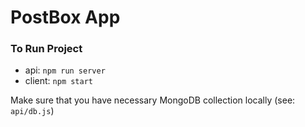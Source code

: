 # PostBox App

### To Run Project

- api: `npm run server`
- client: `npm start`

Make sure that you have necessary MongoDB collection locally (see: `api/db.js`)
